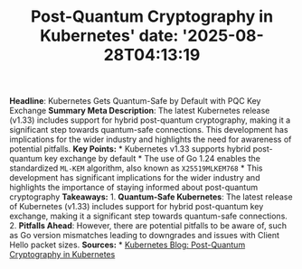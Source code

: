 ﻿---
title: "Post-Quantum Cryptography in Kubernetes'
date: '2025-08-28T04:13:19"
category: "Markets"
summary: ""
slug: "postquantum cryptography in kubernetes"
source_urls:
  - "https://kubernetes.io/blog/2025/07/18/pqc-in-k8s/"
seo:
  title: "Post-Quantum Cryptography in Kubernetes | Hash n Hedge'
  description: '"
  keywords: ["news", "markets", "brief"]
---
**Headline**: Kubernetes Gets Quantum-Safe by Default with PQC Key Exchange  **Summary Meta Description**: The latest Kubernetes release (v1.33) includes support for hybrid post-quantum cryptography, making it a significant step towards quantum-safe connections. This development has implications for the wider industry and highlights the need for awareness of potential pitfalls.  **Key Points:**  * Kubernetes v1.33 supports hybrid post-quantum key exchange by default * The use of Go 1.24 enables the standardized <code>ML-KEM</code> algorithm, also known as <code>X25519MLKEM768</code> * This development has significant implications for the wider industry and highlights the importance of staying informed about post-quantum cryptography  **Takeaways:**  1. **Quantum-Safe Kubernetes**: The latest release of Kubernetes (v1.33) includes support for hybrid post-quantum key exchange, making it a significant step towards quantum-safe connections. 2. **Pitfalls Ahead**: However, there are potential pitfalls to be aware of, such as Go version mismatches leading to downgrades and issues with Client Hello packet sizes.  **Sources:**  * [Kubernetes Blog: Post-Quantum Cryptography in Kubernetes](https://kubernetes.io/blog/2025/07/18/pqc-in-k8s/) 
